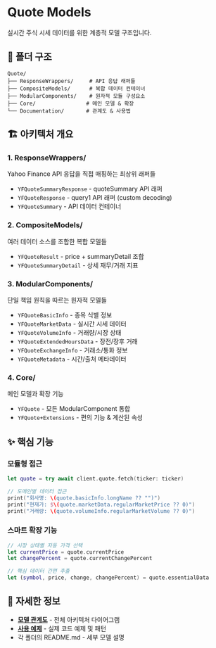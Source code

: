 # Quote Models

실시간 주식 시세 데이터를 위한 계층적 모델 구조입니다.

## 📁 폴더 구조

```
Quote/
├── ResponseWrappers/     # API 응답 래퍼들
├── CompositeModels/      # 복합 데이터 컨테이너
├── ModularComponents/    # 원자적 모듈 구성요소
├── Core/                # 메인 모델 & 확장
└── Documentation/       # 관계도 & 사용법
```

## 🏗️ 아키텍처 개요

### 1. ResponseWrappers/
Yahoo Finance API 응답을 직접 매핑하는 최상위 래퍼들
- `YFQuoteSummaryResponse` - quoteSummary API 래퍼
- `YFQuoteResponse` - query1 API 래퍼 (custom decoding)
- `YFQuoteSummary` - API 데이터 컨테이너

### 2. CompositeModels/
여러 데이터 소스를 조합한 복합 모델들
- `YFQuoteResult` - price + summaryDetail 조합
- `YFQuoteSummaryDetail` - 상세 재무/거래 지표

### 3. ModularComponents/
단일 책임 원칙을 따르는 원자적 모델들
- `YFQuoteBasicInfo` - 종목 식별 정보
- `YFQuoteMarketData` - 실시간 시세 데이터
- `YFQuoteVolumeInfo` - 거래량/시장 상태
- `YFQuoteExtendedHoursData` - 장전/장후 거래
- `YFQuoteExchangeInfo` - 거래소/통화 정보  
- `YFQuoteMetadata` - 시간/출처 메타데이터

### 4. Core/
메인 모델과 확장 기능
- `YFQuote` - 모든 ModularComponent 통합
- `YFQuote+Extensions` - 편의 기능 & 계산된 속성

## ✨ 핵심 기능

### 모듈형 접근
```swift
let quote = try await client.quote.fetch(ticker: ticker)

// 도메인별 데이터 접근
print("회사명: \(quote.basicInfo.longName ?? "")")
print("현재가: $\(quote.marketData.regularMarketPrice ?? 0)")  
print("거래량: \(quote.volumeInfo.regularMarketVolume ?? 0)")
```

### 스마트 확장 기능
```swift
// 시장 상태별 자동 가격 선택
let currentPrice = quote.currentPrice
let changePercent = quote.currentChangePercent

// 핵심 데이터 간편 추출
let (symbol, price, change, changePercent) = quote.essentialData
```

## 📖 자세한 정보

- **[모델 관계도](Documentation/ModelRelationships.md)** - 전체 아키텍처 다이어그램
- **[사용 예제](Documentation/UsageExamples.md)** - 실제 코드 예제 및 패턴
- 각 폴더의 README.md - 세부 모델 설명
